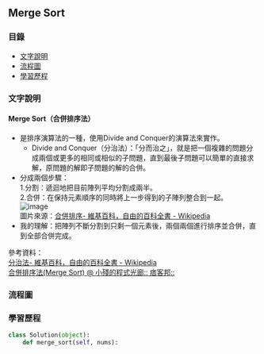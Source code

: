 ## Merge Sort
### 目錄
* [文字說明](#文字說明)
* [流程圖](#流程圖)
* [學習歷程](#學習歷程)
### 文字說明
#### Merge Sort（合併排序法）
* 是排序演算法的一種，使用Divide and Conquer的演算法來實作。
  * Divide and Conquer（分治法）：「分而治之」，就是把一個複雜的問題分成兩個或更多的相同或相似的子問題，直到最後子問題可以簡單的直接求解，原問題的解即子問題的解的合併。
* 分成兩個步驟：    
   1.分割：遞迴地把目前陣列平均分割成兩半。    
   2.合併：在保持元素順序的同時將上一步得到的子陣列整合到一起。    
   ![image](https://upload.wikimedia.org/wikipedia/commons/c/cc/Merge-sort-example-300px.gif)    
   圖片來源：[合併排序- 維基百科，自由的百科全書 - Wikipedia](https://zh.wikipedia.org/wiki/%E5%BD%92%E5%B9%B6%E6%8E%92%E5%BA%8F)
* 我的理解：把陣列不斷分割到只剩一個元素後，兩個兩個進行排序並合併，直到全部合併完成。
   
參考資料：    
[分治法- 維基百科，自由的百科全書 - Wikipedia](https://zh.wikipedia.org/wiki/%E5%88%86%E6%B2%BB%E6%B3%95)    
[合併排序法(Merge Sort) @ 小殘的程式光廊:: 痞客邦::](https://emn178.pixnet.net/blog/post/87965707)

### 流程圖
### 學習歷程
```Python
class Solution(object):
    def merge_sort(self, nums):
